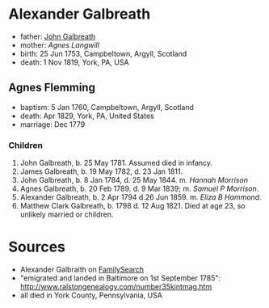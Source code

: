 # Alexander Galbreath

- father: [John Galbreath](galbreath-john-1721.md)
- mother: *Agnes Langwill*
- birth: 25 Jun 1753, Campbeltown, Argyll, Scotland
- death: 1 Nov 1819, York, PA, USA

## Agnes Flemming

- baptism: 5 Jan 1760, Campbeltown, Argyll, Scotland
- death: Apr 1829, York, PA, United States
- marriage: Dec 1779

### Children

1. John Galbreath, b. 25 May 1781. Assumed died in infancy.
2. James Galbreath, b. 19 May 1782, d. 23 Jan 1811.
3. John Galbreath, b. 8 Jan 1784, d. 25 May 1844.  m. *Hannah Morrison*
4. Agnes Galbreath, b. 20 Feb 1789. d. 9 Mar 1839; m. *Samuel P Morrison*.
5. Alexander Galbreath, b. 2 Apr 1794 d.26 Jun 1859. m. *Eliza B Hammond*.
6. Matthew Clark Galbreath, b. 1798 d. 12 Aug 1821. Died at age 23, so unlikely married or children.

# Sources

- Alexander Galbraith on [FamilySearch](https://www.familysearch.org/tree/person/details/MYW9-L2B)
- "emigrated and landed in Baltimore on 1st September 1785": http://www.ralstongenealogy.com/number35kintmag.htm
- all died in York County, Pennsylvania, USA
